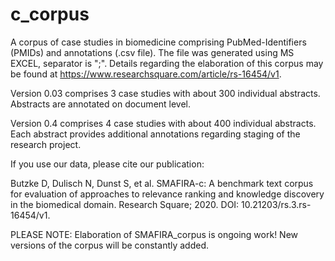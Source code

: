 # c_corpus
A corpus of case studies in biomedicine comprising PubMed-Identifiers (PMIDs) and annotations (.csv file). The file was generated using MS EXCEL, separator is ";".
Details regarding the elaboration of this corpus may be found at https://www.researchsquare.com/article/rs-16454/v1.

Version 0.03 comprises 3 case studies with about 300 individual abstracts. Abstracts are annotated on document level.

Version 0.4 comprises 4 case studies with about 400 individual abstracts. Each abstract provides additional annotations regarding staging of the research project.

If you use our data, please cite our publication:

Butzke D, Dulisch N, Dunst S, et al. SMAFIRA-c: A benchmark text corpus for evaluation of approaches to relevance ranking and knowledge discovery in the biomedical domain. Research Square; 2020. DOI: 10.21203/rs.3.rs-16454/v1.

PLEASE NOTE: Elaboration of SMAFIRA_corpus is ongoing work! New versions of the corpus will be constantly added.

